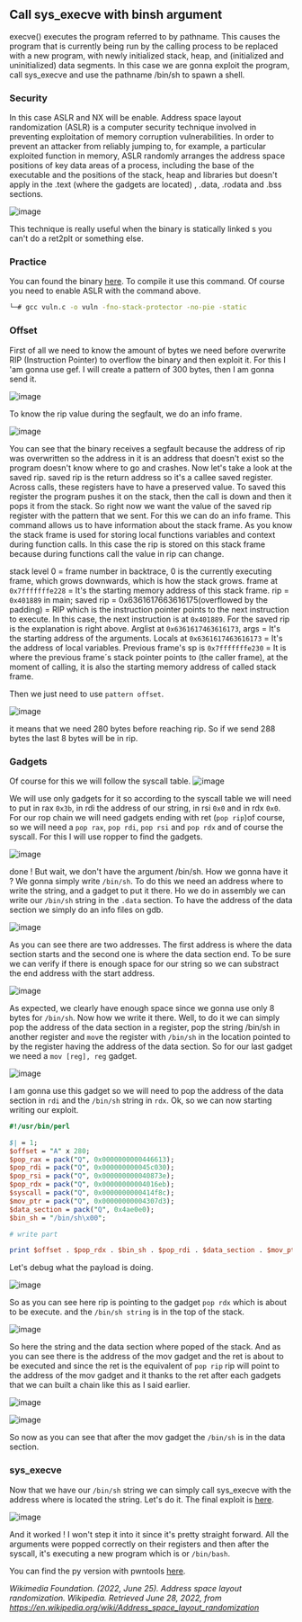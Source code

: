 ## Call sys_execve with binsh argument

execve() executes the program referred to by pathname.  This causes the program that is currently being run by the calling process to be replaced with a new program, with newly initialized stack, heap, and (initialized and uninitialized) data segments.
In this case we are gonna exploit the program, call sys_execve and use the pathname /bin/sh to spawn a shell. 

### Security

In this case ASLR and NX will be enable. Address space layout randomization (ASLR) is a computer security technique involved in preventing exploitation of memory corruption vulnerabilities. In order to prevent an attacker from reliably jumping to, for example, a particular exploited function in memory, ASLR randomly arranges the address space positions of key data areas of a process, including the base of the executable and the positions of the stack, heap and libraries but doesn't apply in the .text (where the gadgets are located) , .data, .rodata and .bss sections.

![image](https://user-images.githubusercontent.com/87600765/175817705-2ad50828-4ac0-4d8f-91e7-f29c7968f9d1.png)

This technique is really useful when the binary is statically linked s you can't do a ret2plt or something else. 

### Practice

You can found the binary [here](https://github.com/B1rby/Art-of-Exploitation/blob/main/rop/ret2mprotect/vuln.c). To compile it use this command. Of course you need to enable ASLR with the command above.

```bash
└─# gcc vuln.c -o vuln -fno-stack-protector -no-pie -static
```

### Offset 
First of all we need to know the amount of bytes we need before overwrite RIP (Instruction Pointer) to overflow the binary and then exploit it. For this I 'am gonna use gef. I will create a pattern of 300 bytes, then I am gonna send it.

![image](https://user-images.githubusercontent.com/87600765/175960675-6d704766-b3cd-4a2c-9978-05f598a5932d.png)

To know the rip value during the segfault, we do an info frame.

![image](https://user-images.githubusercontent.com/87600765/175960832-0ba7f3e6-598f-4856-942b-d5e0fd8aae8e.png)

You can see that the binary receives a segfault because the address of rip was overwritten so the address in it is an address that doesn't exist so the program doesn't know where to go and crashes. Now let's take a look at the saved rip. saved rip is the return address so it's a callee saved register. Across calls, these registers have to have a preserved value. To saved this register the program pushes it on the stack, then the call is down and then it pops it from the stack. So right now we want the value of the saved rip register with the pattern that we sent. For this we can do an info frame. This command allows us to have information about the stack frame. As you know the stack frame is used for storing local functions variables and context during function calls. In this case the rip is stored on this stack frame because during functions call the value in rip can change.

stack level 0 = frame number in backtrace, 0 is the currently executing frame, which grows downwards, which is how the stack grows. frame at `0x7fffffffe228` = It's the starting memory address of this stack frame. rip = `0x401889` in main; saved rip = 0x6361617663616175(overflowed by the padding) = RIP which is the instruction pointer points to the next instruction to execute. In this case, the next instruction is at `0x401889`. For the saved rip is the explanation is right above. Arglist at `0x6361617463616173`, args = It's the starting address of the arguments. Locals at `0x6361617463616173` = It's the address of local variables. Previous frame's sp is `0x7fffffffe230` = It is where the previous frame´s stack pointer points to (the caller frame), at the moment of calling, it is also the starting memory address of called stack frame.

Then we just need to use `pattern offset`.

![image](https://user-images.githubusercontent.com/87600765/175982432-d7eaf7aa-5745-4452-9fbf-948a6ff68739.png)

it means that we need 280 bytes before reaching rip. So if we send 288 bytes the last 8 bytes will be in rip.


### Gadgets

Of course for this we will follow the syscall table.
![image](https://user-images.githubusercontent.com/87600765/175819535-cb7fd23e-eee9-4e95-b8e6-98a47e13d70c.png)

We will use only gadgets for it so according to the syscall table we will need to put in rax `0x3b`, in rdi the address of our string, in rsi `0x0` and in rdx `0x0`. For our rop chain we will need gadgets ending with ret (`pop rip`)of course, so we will need a `pop rax`, `pop rdi`, `pop rsi` and `pop rdx` and of course the syscall. For this I will use ropper to find the gadgets.

![image](https://user-images.githubusercontent.com/87600765/175832399-b6d9ec6e-9ea4-4af8-a384-4cc74ee797d0.png)

done ! But wait, we don't have the argument /bin/sh. How we gonna have it ? We gonna simply write `/bin/sh`. To do this we need an address where to write the string, and a gadget to put it there. Ho we do in assembly we can write our `/bin/sh` string in the `.data` section. To have the address of the data section we simply do an info files on gdb.

![image](https://user-images.githubusercontent.com/87600765/175888983-f1beb37a-a137-4664-8ba9-3081b8f7e59d.png)

As you can see there are two addresses. The first address is where the data section starts and the second one is where the data section end. To be sure we can verify if there is enough space for our string so we can substract the end address with the start address.

![image](https://user-images.githubusercontent.com/87600765/175900726-fa3bf82c-e876-4d41-a695-72d123ce19d2.png)

As expected, we clearly have enough space since we gonna use only 8 bytes for `/bin/sh`. Now how we write it there. Well, to do it we can simply pop the address of the data section in a register, pop the string /bin/sh in another register and `mov`e the register with `/bin/sh` in the location pointed to by the register having the address of the data section. So for our last gadget we need a `mov [reg], reg` gadget.

![image](https://user-images.githubusercontent.com/87600765/176020397-d38c9067-bf17-481e-acbc-1b7269869aab.png)

I am gonna use this gadget so we will need to pop the address of the data section in `rdi` and the `/bin/sh` string in `rdx`. Ok, so we can now starting writing our exploit. 

```pl
#!/usr/bin/perl

$| = 1;
$offset = "A" x 280;
$pop_rax = pack("Q", 0x0000000000446613);
$pop_rdi = pack("Q", 0x000000000045c030);
$pop_rsi = pack("Q", 0x000000000040873e);
$pop_rdx = pack("Q", 0x00000000004016eb);
$syscall = pack("Q", 0x0000000000414f8c);
$mov_ptr = pack("Q", 0x00000000004307d3);
$data_section = pack("Q", 0x4ae0e0);
$bin_sh = "/bin/sh\x00";

# write part

print $offset . $pop_rdx . $bin_sh . $pop_rdi . $data_section . $mov_ptr ;
```

Let's debug what the payload is doing. 

![image](https://user-images.githubusercontent.com/87600765/176023371-054fd3fd-de8d-4c04-9808-8a4562d08cbc.png)

So as you can see here rip is pointing to the gadget `pop rdx` which is about to be execute. and the `/bin/sh string` is in the top of the stack.

![image](https://user-images.githubusercontent.com/87600765/176023784-088b3a81-ef1f-4012-9c71-0ee732e3a972.png)

So here the string and the data section where poped of the stack. And as you can see there is the address of the mov gadget and the ret is about to be executed and since the ret is the equivalent of `pop rip` rip will point to the address of the mov gadget and it thanks to the ret after each gadgets that we can built a chain like this as I said earlier.

![image](https://user-images.githubusercontent.com/87600765/176024123-1528ddb7-cc36-4d68-a647-56e4218dc739.png)

![image](https://user-images.githubusercontent.com/87600765/176024268-fd93ae7c-c1b8-40b9-81c5-22c72e9ff305.png)


So now as you can see that after the mov gadget the `/bin/sh` is in the data section. 

### sys_execve

Now that we have our `/bin/sh` string we can simply call sys_execve with the address where is located the string. Let's do it. The final exploit is [here](https://github.com/B1rby/Art-of-Exploitation/blob/main/rop/sys_execve/exploit.pl). 

![image](https://user-images.githubusercontent.com/87600765/176140504-03802fa1-4349-4343-8558-877d4bd026c5.png)

And it worked ! I won't step it into it since it's pretty straight forward. All the arguments were popped correctly on their registers and then after the syscall, it's executing a new program which is or `/bin/bash`.

You can find the py version with pwntools [here](https://github.com/B1rby/Art-of-Exploitation/blob/main/rop/sys_execve/exploit.py).

*Wikimedia Foundation. (2022, June 25). Address space layout randomization. Wikipedia. Retrieved June 28, 2022, from https://en.wikipedia.org/wiki/Address_space_layout_randomization*
